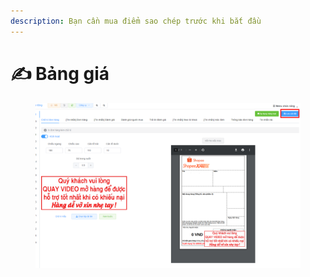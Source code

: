```yaml
---
description: Bạn cần mua điểm sao chép trước khi bắt đầu
---
```


# ✍️ Bảng giá

<figure><img src="../../.gitbook/assets/image (9) (1) (3).png" alt=""><figcaption></figcaption></figure>
